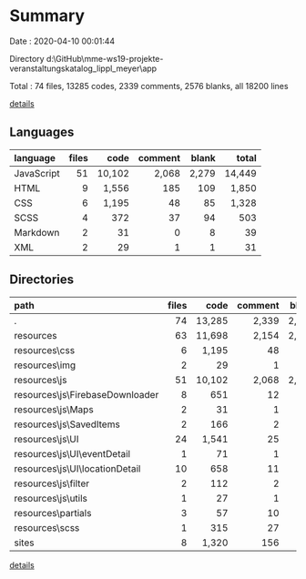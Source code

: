 # Summary

Date : 2020-04-10 00:01:44

Directory d:\GitHub\mme-ws19-projekte-veranstaltungskatalog_lippl_meyer\app

Total : 74 files,  13285 codes, 2339 comments, 2576 blanks, all 18200 lines

[details](details.md)

## Languages
| language | files | code | comment | blank | total |
| :--- | ---: | ---: | ---: | ---: | ---: |
| JavaScript | 51 | 10,102 | 2,068 | 2,279 | 14,449 |
| HTML | 9 | 1,556 | 185 | 109 | 1,850 |
| CSS | 6 | 1,195 | 48 | 85 | 1,328 |
| SCSS | 4 | 372 | 37 | 94 | 503 |
| Markdown | 2 | 31 | 0 | 8 | 39 |
| XML | 2 | 29 | 1 | 1 | 31 |

## Directories
| path | files | code | comment | blank | total |
| :--- | ---: | ---: | ---: | ---: | ---: |
| . | 74 | 13,285 | 2,339 | 2,576 | 18,200 |
| resources | 63 | 11,698 | 2,154 | 2,459 | 16,311 |
| resources\css | 6 | 1,195 | 48 | 85 | 1,328 |
| resources\img | 2 | 29 | 1 | 1 | 31 |
| resources\js | 51 | 10,102 | 2,068 | 2,279 | 14,449 |
| resources\js\FirebaseDownloader | 8 | 651 | 12 | 58 | 721 |
| resources\js\Maps | 2 | 31 | 1 | 7 | 39 |
| resources\js\SavedItems | 2 | 166 | 2 | 14 | 182 |
| resources\js\UI | 24 | 1,541 | 25 | 239 | 1,805 |
| resources\js\UI\eventDetail | 1 | 71 | 1 | 9 | 81 |
| resources\js\UI\locationDetail | 10 | 658 | 11 | 93 | 762 |
| resources\js\filter | 2 | 112 | 2 | 14 | 128 |
| resources\js\utils | 1 | 27 | 1 | 7 | 35 |
| resources\partials | 3 | 57 | 10 | 21 | 88 |
| resources\scss | 1 | 315 | 27 | 73 | 415 |
| sites | 8 | 1,320 | 156 | 99 | 1,575 |

[details](details.md)